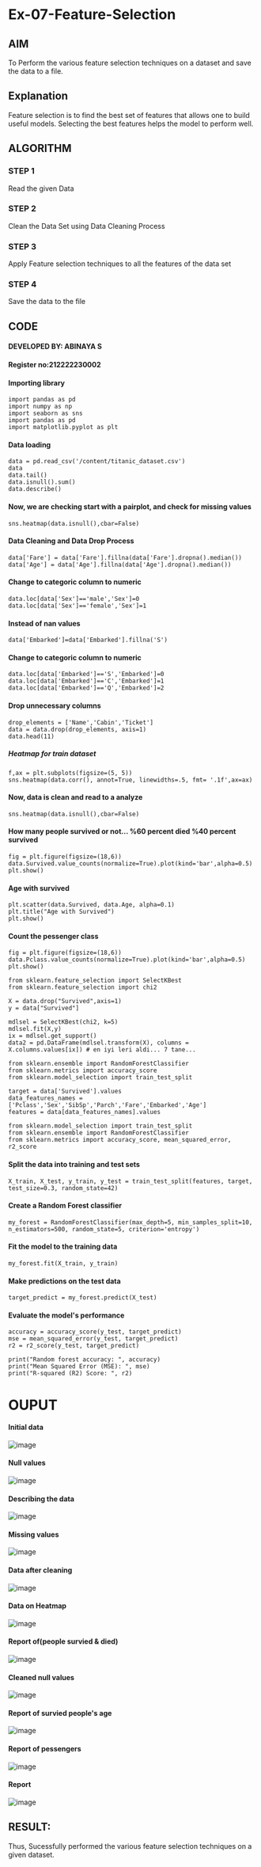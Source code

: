 # Ex-07-Feature-Selection
## AIM
To Perform the various feature selection techniques on a dataset and save the data to a file. 

## Explanation
Feature selection is to find the best set of features that allows one to build useful models.
Selecting the best features helps the model to perform well. 

## ALGORITHM
### STEP 1
Read the given Data
### STEP 2
Clean the Data Set using Data Cleaning Process
### STEP 3
Apply Feature selection techniques to all the features of the data set
### STEP 4
Save the data to the file

## CODE
#### DEVELOPED BY: ABINAYA S
#### Register no:212222230002

#### Importing library
```
import pandas as pd
import numpy as np
import seaborn as sns
import pandas as pd
import matplotlib.pyplot as plt
```
#### Data loading
```
data = pd.read_csv('/content/titanic_dataset.csv')
data
data.tail()
data.isnull().sum()
data.describe()
```
#### Now, we are checking start with a pairplot, and check for missing values
```
sns.heatmap(data.isnull(),cbar=False)
```
#### Data Cleaning and Data Drop Process
```
data['Fare'] = data['Fare'].fillna(data['Fare'].dropna().median())
data['Age'] = data['Age'].fillna(data['Age'].dropna().median())
```
#### Change to categoric column to numeric
```
data.loc[data['Sex']=='male','Sex']=0
data.loc[data['Sex']=='female','Sex']=1
```
#### Instead of nan values
```
data['Embarked']=data['Embarked'].fillna('S')
```
#### Change to categoric column to numeric
```
data.loc[data['Embarked']=='S','Embarked']=0
data.loc[data['Embarked']=='C','Embarked']=1
data.loc[data['Embarked']=='Q','Embarked']=2
```
#### Drop unnecessary columns
```
drop_elements = ['Name','Cabin','Ticket']
data = data.drop(drop_elements, axis=1)
data.head(11)
```
##### Heatmap for train dataset
```
f,ax = plt.subplots(figsize=(5, 5))
sns.heatmap(data.corr(), annot=True, linewidths=.5, fmt= '.1f',ax=ax)
```
#### Now, data is clean and read to a analyze
```
sns.heatmap(data.isnull(),cbar=False)
```
#### How many people survived or not... %60 percent died %40 percent survived
```
fig = plt.figure(figsize=(18,6))
data.Survived.value_counts(normalize=True).plot(kind='bar',alpha=0.5)
plt.show()
```
#### Age with survived
```
plt.scatter(data.Survived, data.Age, alpha=0.1)
plt.title("Age with Survived")
plt.show()
```
#### Count the pessenger class
```
fig = plt.figure(figsize=(18,6))
data.Pclass.value_counts(normalize=True).plot(kind='bar',alpha=0.5)
plt.show()

from sklearn.feature_selection import SelectKBest
from sklearn.feature_selection import chi2

X = data.drop("Survived",axis=1)
y = data["Survived"]

mdlsel = SelectKBest(chi2, k=5)
mdlsel.fit(X,y)
ix = mdlsel.get_support()
data2 = pd.DataFrame(mdlsel.transform(X), columns = X.columns.values[ix]) # en iyi leri aldi... 7 tane...

from sklearn.ensemble import RandomForestClassifier
from sklearn.metrics import accuracy_score
from sklearn.model_selection import train_test_split

target = data['Survived'].values
data_features_names = ['Pclass','Sex','SibSp','Parch','Fare','Embarked','Age']
features = data[data_features_names].values

from sklearn.model_selection import train_test_split
from sklearn.ensemble import RandomForestClassifier
from sklearn.metrics import accuracy_score, mean_squared_error, r2_score
```
#### Split the data into training and test sets
```
X_train, X_test, y_train, y_test = train_test_split(features, target, test_size=0.3, random_state=42)
```
#### Create a Random Forest classifier
```
my_forest = RandomForestClassifier(max_depth=5, min_samples_split=10, n_estimators=500, random_state=5, criterion='entropy')
```
#### Fit the model to the training data
```
my_forest.fit(X_train, y_train)
```
#### Make predictions on the test data
```
target_predict = my_forest.predict(X_test)
```
#### Evaluate the model's performance
```
accuracy = accuracy_score(y_test, target_predict)
mse = mean_squared_error(y_test, target_predict)
r2 = r2_score(y_test, target_predict)

print("Random forest accuracy: ", accuracy)
print("Mean Squared Error (MSE): ", mse)
print("R-squared (R2) Score: ", r2)
```
# OUPUT

#### Initial data
![image](https://github.com/Yuvaranithulasingam/ODD2023-Datascience-Ex-07/assets/121418522/34e84532-21ba-406f-b6ae-43e468ba7fae)

#### Null values
![image](https://github.com/Yuvaranithulasingam/ODD2023-Datascience-Ex-07/assets/121418522/dc89eb9f-733d-44a3-8620-bbce3da68f17)

#### Describing the data
![image](https://github.com/Yuvaranithulasingam/ODD2023-Datascience-Ex-07/assets/121418522/3758004d-5608-4ac4-a0c5-6ffa36f6afa2)

#### Missing values
![image](https://github.com/Yuvaranithulasingam/ODD2023-Datascience-Ex-07/assets/121418522/0628fd80-58ca-4fd5-9169-cb53b50f6a58)

#### Data after cleaning
![image](https://github.com/Yuvaranithulasingam/ODD2023-Datascience-Ex-07/assets/121418522/2f2da446-94b4-42f3-966b-edad86c7e89a)

#### Data on Heatmap
![image](https://github.com/Yuvaranithulasingam/ODD2023-Datascience-Ex-07/assets/121418522/23f125c4-66e2-4bfb-87ec-fa2df989f238)

#### Report of(people survied & died)
![image](https://github.com/Yuvaranithulasingam/ODD2023-Datascience-Ex-07/assets/121418522/6785d0e3-41b2-498f-8723-28b0795c2003)

#### Cleaned null values
![image](https://github.com/Yuvaranithulasingam/ODD2023-Datascience-Ex-07/assets/121418522/2729d6f8-d07e-4d60-ad12-ae64fa94b17a)

#### Report of survied people's age
![image](https://github.com/Yuvaranithulasingam/ODD2023-Datascience-Ex-07/assets/121418522/41429727-cc7a-4e53-a198-6b28e14d1c13)

#### Report of pessengers
![image](https://github.com/Yuvaranithulasingam/ODD2023-Datascience-Ex-07/assets/121418522/784a3ead-2996-48ee-a1f4-9d9ee6b3e32b)

#### Report
![image](https://github.com/Yuvaranithulasingam/ODD2023-Datascience-Ex-07/assets/121418522/56c8d8a9-8bdb-4190-afd5-7fe442241d56)

## RESULT:
Thus, Sucessfully performed the various feature selection techniques on a given dataset.
